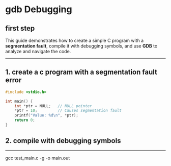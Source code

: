 # gdb Debugging 

## first step 
This guide demonstrates how to create a simple C program with a **segmentation fault**, compile it with debugging symbols, and use **GDB** to analyze and navigate the code.

---

## 1. create a c program with a segmentation fault error 

```c
#include <stdio.h>

int main() {
    int *ptr = NULL;   // NULL pointer
    *ptr = 10;         // Causes segmentation fault
    printf("Value: %d\n", *ptr);
    return 0;
}
```
## 2. compile with debugging symbols 

--- 
gcc test_main.c -g -o main.out

